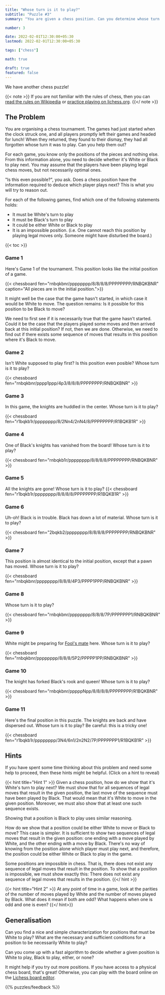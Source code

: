 ```yaml
---
title: "Whose turn is it to play?"
subtitle: "Puzzle #3"
summary: "You are given a chess position. Can you determine whose turn it is to play?"

number: 3

date: 2022-02-01T12:30:00+05:30
lastmod: 2022-02-01T12:30:00+05:30

tags: ["chess"]

math: true

draft: true
featured: false
---
```



We have another chess puzzle!

{{< note >}}
If you are not familiar with the rules of chess, then you can [read the rules on Wikipedia](https://en.wikipedia.org/wiki/Rules_of_chess) or [practice playing on lichess.org](https://lichess.org/learn).
{{</ note >}}

## The Problem

You are organising a chess tournament. 
The games had just started when the clock struck one, and all players promptly left their games and headed for lunch! When they returned, they found to their dismay, they had all forgotten whose turn it was to play. 
Can you help them out?

For each game, you know only the positions of the pieces and nothing else. From this information alone, you need to decide whether it's White or Black to play next. 
You may assume that the players have been playing legal chess moves, but not necessarily optimal ones.

"Is this even possible?", you ask. 
Does a chess position have the information required to deduce which player plays next?  This is what you will try to reason out.  

For each of the following games, find which one of the following statements holds:
- It must be White's turn to play
- It must be Black's turn to play
- It could be either White or Black to play
- It is an impossible position. (i.e. One cannot reach this position by playing legal moves only. Someone might have disturbed the board.)


{{< toc >}}

### Game 1
Here's Game 1 of the tournament. This position looks like the initial position of a game. 

{{< chessboard fen="rnbqkbnr/pppppppp/8/8/8/8/PPPPPPPP/RNBQKBNR" caption="All pieces are in the initial position.">}}

It might well be the case that the game hasn't started, in which case it would be White to move.
The question remains: Is it possible for this position to be Black to move?

We need to first see if it is necessarily true that the game hasn't started. Could it be the case that the players played some moves and then arrived back at this initial position? 
If not, then we are done. Otherwise, we need to find out if there exists some sequence of moves that results in this position where it's Black to move.

### Game 2
Isn't White supposed to play first? Is this position even posible? Whose turn is it to play?

{{< chessboard fen="rnbqkbnr/pppp1ppp/4p3/8/8/8/PPPPPPPP/RNBQKBNR" >}}

### Game 3
In this game, the knights are huddled in the center.
Whose turn is it to play?

{{< chessboard fen="r1bqkb1r/pppppppp/8/2Nn4/2nN4/8/PPPPPPPP/R1BQKB1R" >}}


### Game 4
One of Black's knights has vanished from the board! 
Whose turn is it to play?

{{< chessboard fen="rnbqkb1r/pppppppp/8/8/8/8/PPPPPPPP/RNBQKBNR" >}}

### Game 5
All the knights are gone!
Whose turn is it to play?
{{< chessboard fen="r1bqkb1r/pppppppp/8/8/8/8/PPPPPPPP/R1BQKB1R" >}}

### Game 6
Uh-oh! Black is in trouble. Black has down a lot of material.
Whose turn is it to play?

{{< chessboard fen="2bqkb2/pppppppp/8/8/8/8/PPPPPPPP/RNBQKBNR" >}}

### Game 7
This position is almost identical to the initial position, except that a pawn has moved. 
Whose turn is it to play?

{{< chessboard fen="rnbqkbnr/pppppppp/8/8/8/4P3/PPPP1PPP/RNBQKBNR" >}}


### Game 8
Whose turn is it to play?

{{< chessboard fen="rnbqkbnr/pppppppp/8/8/8/7P/PPPPPPP1/RNBQKBNR" >}}

### Game 9
White might be preparing for [Fool's mate](https://en.wikipedia.org/wiki/Fool%27s_mate) here.
Whose turn is it to play?

{{< chessboard fen="rnbqkbnr/pppppppp/8/8/8/5P2/PPPPP1PP/RNBQKBNR" >}}

### Game 10
The knight has forked Black's rook and queen!
Whose turn is it to play?

{{< chessboard fen="rnbqkbnr/pppppNpp/8/8/8/8/PPPPPPPP/R1BQKBNR" >}}

### Game 11
Here's the final position in this puzzle. The knights are back and have dispersed out.
Whose turn is it to play?
Be careful: this is a tricky one! 

{{< chessboard fen="r1bqkb1r/pppppppp/3N4/6n1/2n2N2/7P/PPPPPPP1/R1BQKB1R" >}}

## Hints

If you have spent some time thinking about this problem and need some help to proceed, then these hints might be helpful. (Click on a hint to reveal)

{{< hint title="Hint 1" >}}
Given a chess position, how do we show that it's White's turn to play next?
We must show that for all sequences of legal moves that result in the given position, the last move of the sequence must have been played by Black. That would mean that it's White to move in the given position. Moreover, we must also show that at least one such sequence exists. 

Showing that a position is Black to play uses similar reasoning.

How do we show that a position could be either White to move or Black to move? This case is simpler. It is sufficient to show two sequences of legal moves that result in the given position: one ending with a move played by White, and the other ending with a move by Black. There's no way of knowing from the position alone which player must play next, and therefore, the position could be either White or Black to play in the game.

Some positions are impossible in chess. That is, there does not exist any sequence of legal moves that result in the position. To show that a position is impossible, we must show exactly this: There does not exist any sequence of legal moves that results in the position.
{{</ hint >}}

{{< hint title="Hint 2" >}}
At any point of time in a game, look at the parities of the number of moves played by White and the number of moves played by Black. What does it mean if both are odd? What happens when one is odd and one is even?
{{</ hint>}}

## Generalisation

Can you find a nice and simple characterization for positions that must be White to play?
What are the necessary and sufficient conditions for a position to be necessarily White to play? 

Can you come up with a fast algorithm to decide whether a given position is White to play, Black to play, either, or none?

It might help if you try out more positions. 
If you have access to a physical chess board, that's great! Otherwise, you can play with the board online on the [Lichess board editor](https://lichess.org/editor).


{{% puzzles/feedback %}}